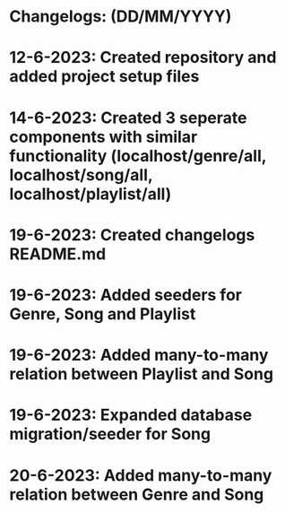 # Changelogs: (DD/MM/YYYY)
# 12-6-2023: Created repository and added project setup files
# 14-6-2023: Created 3 seperate components with similar functionality (localhost/genre/all, localhost/song/all, localhost/playlist/all)
# 19-6-2023: Created changelogs README.md
# 19-6-2023: Added seeders for Genre, Song and Playlist
# 19-6-2023: Added many-to-many relation between Playlist and Song
# 19-6-2023: Expanded database migration/seeder for Song
# 20-6-2023: Added many-to-many relation between Genre and Song